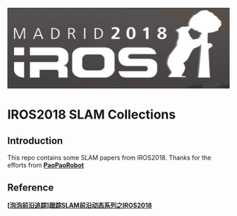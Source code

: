 ![](./标题图.JPG)

# IROS2018 SLAM Collections
## Introduction
This repo contains some SLAM papers from IROS2018. Thanks for the efforts from [**PaoPaoRobot**](http://paopaorobot.org/)

## Reference
**[\[泡泡前沿追踪\]跟踪SLAM前沿动态系列之IROS2018](https://m.sohu.com/a/271865364_715754?scm=0.0.0.0&spm=smwp.media.fd-s.3.15408367012554EL1uYK)**